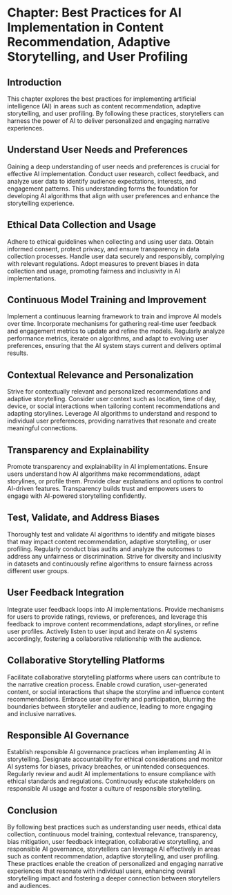 Chapter: Best Practices for AI Implementation in Content Recommendation, Adaptive Storytelling, and User Profiling
==================================================================================================================

Introduction
------------

This chapter explores the best practices for implementing artificial intelligence (AI) in areas such as content recommendation, adaptive storytelling, and user profiling. By following these practices, storytellers can harness the power of AI to deliver personalized and engaging narrative experiences.

Understand User Needs and Preferences
-------------------------------------

Gaining a deep understanding of user needs and preferences is crucial for effective AI implementation. Conduct user research, collect feedback, and analyze user data to identify audience expectations, interests, and engagement patterns. This understanding forms the foundation for developing AI algorithms that align with user preferences and enhance the storytelling experience.

Ethical Data Collection and Usage
---------------------------------

Adhere to ethical guidelines when collecting and using user data. Obtain informed consent, protect privacy, and ensure transparency in data collection processes. Handle user data securely and responsibly, complying with relevant regulations. Adopt measures to prevent biases in data collection and usage, promoting fairness and inclusivity in AI implementations.

Continuous Model Training and Improvement
-----------------------------------------

Implement a continuous learning framework to train and improve AI models over time. Incorporate mechanisms for gathering real-time user feedback and engagement metrics to update and refine the models. Regularly analyze performance metrics, iterate on algorithms, and adapt to evolving user preferences, ensuring that the AI system stays current and delivers optimal results.

Contextual Relevance and Personalization
----------------------------------------

Strive for contextually relevant and personalized recommendations and adaptive storytelling. Consider user context such as location, time of day, device, or social interactions when tailoring content recommendations and adapting storylines. Leverage AI algorithms to understand and respond to individual user preferences, providing narratives that resonate and create meaningful connections.

Transparency and Explainability
-------------------------------

Promote transparency and explainability in AI implementations. Ensure users understand how AI algorithms make recommendations, adapt storylines, or profile them. Provide clear explanations and options to control AI-driven features. Transparency builds trust and empowers users to engage with AI-powered storytelling confidently.

Test, Validate, and Address Biases
----------------------------------

Thoroughly test and validate AI algorithms to identify and mitigate biases that may impact content recommendation, adaptive storytelling, or user profiling. Regularly conduct bias audits and analyze the outcomes to address any unfairness or discrimination. Strive for diversity and inclusivity in datasets and continuously refine algorithms to ensure fairness across different user groups.

User Feedback Integration
-------------------------

Integrate user feedback loops into AI implementations. Provide mechanisms for users to provide ratings, reviews, or preferences, and leverage this feedback to improve content recommendations, adapt storylines, or refine user profiles. Actively listen to user input and iterate on AI systems accordingly, fostering a collaborative relationship with the audience.

Collaborative Storytelling Platforms
------------------------------------

Facilitate collaborative storytelling platforms where users can contribute to the narrative creation process. Enable crowd curation, user-generated content, or social interactions that shape the storyline and influence content recommendations. Embrace user creativity and participation, blurring the boundaries between storyteller and audience, leading to more engaging and inclusive narratives.

Responsible AI Governance
-------------------------

Establish responsible AI governance practices when implementing AI in storytelling. Designate accountability for ethical considerations and monitor AI systems for biases, privacy breaches, or unintended consequences. Regularly review and audit AI implementations to ensure compliance with ethical standards and regulations. Continuously educate stakeholders on responsible AI usage and foster a culture of responsible storytelling.

Conclusion
----------

By following best practices such as understanding user needs, ethical data collection, continuous model training, contextual relevance, transparency, bias mitigation, user feedback integration, collaborative storytelling, and responsible AI governance, storytellers can leverage AI effectively in areas such as content recommendation, adaptive storytelling, and user profiling. These practices enable the creation of personalized and engaging narrative experiences that resonate with individual users, enhancing overall storytelling impact and fostering a deeper connection between storytellers and audiences.
